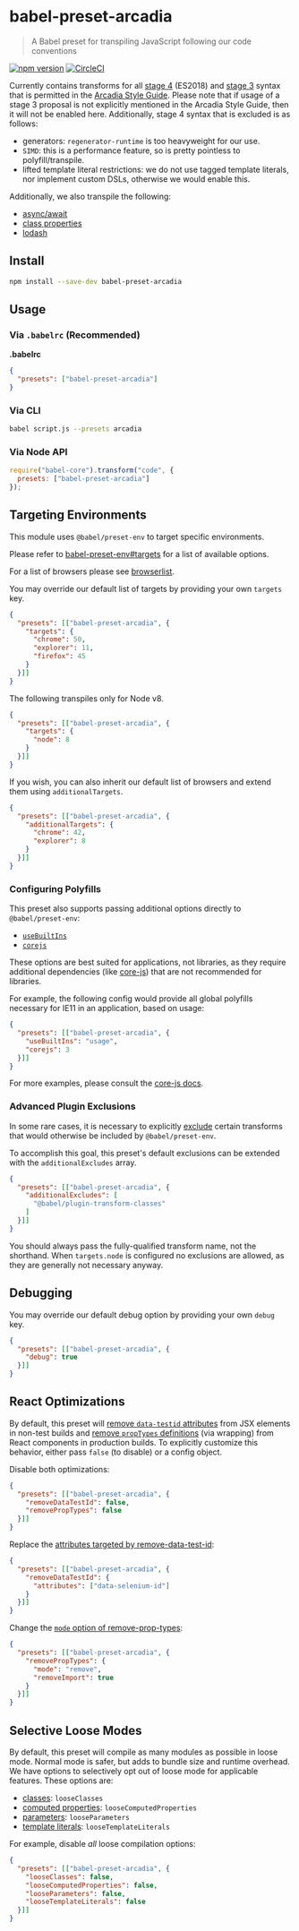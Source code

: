 # babel-preset-arcadia

> A Babel preset for transpiling JavaScript following our code conventions

[![npm version](https://img.shields.io/npm/v/babel-preset-arcadia.svg)](https://www.npmjs.com/package/babel-preset-arcadia)
[![CircleCI](https://circleci.com/gh/salesmessage/javascript.svg?style=shield)](https://circleci.com/gh/salesmessage/javascript)

Currently contains transforms for all [stage 4](https://tc39.github.io/ecma262/) (ES2018) and [stage 3](https://github.com/tc39/proposals#active-proposals) syntax that is permitted in the [Arcadia Style Guide](https://github.com/salesmessage/javascript). Please note that if usage of a stage 3 proposal is not explicitly mentioned in the Arcadia Style Guide, then it will not be enabled here. Additionally, stage 4 syntax that is excluded is as follows:
  - generators: `regenerator-runtime` is too heavyweight for our use.
  - `SIMD`: this is a performance feature, so is pretty pointless to polyfill/transpile.
  - lifted template literal restrictions: we do not use tagged template literals, nor implement custom DSLs, otherwise we would enable this.

Additionally, we also transpile the following:
  - [async/await](https://www.npmjs.com/package/fast-async)
  - [class properties](https://www.npmjs.com/package/babel-plugin-transform-class-properties)
  - [lodash](https://www.npmjs.com/package/babel-plugin-lodash)

## Install

```sh
npm install --save-dev babel-preset-arcadia
```

## Usage

### Via `.babelrc` (Recommended)

**.babelrc**

```json
{
  "presets": ["babel-preset-arcadia"]
}
```

### Via CLI

```sh
babel script.js --presets arcadia
```

### Via Node API

```javascript
require("babel-core").transform("code", {
  presets: ["babel-preset-arcadia"]
});
```

## Targeting Environments

This module uses `@babel/preset-env` to target specific environments.

Please refer to [babel-preset-env#targets](https://babeljs.io/docs/en/babel-preset-env#targets) for a list of available options.

For a list of browsers please see [browserlist](https://github.com/ai/browserslist).

You may override our default list of targets by providing your own `targets` key.

```json
{
  "presets": [["babel-preset-arcadia", {
    "targets": {
      "chrome": 50,
      "explorer": 11,
      "firefox": 45
    }
  }]]
}
```

The following transpiles only for Node v8.

```json
{
  "presets": [["babel-preset-arcadia", {
    "targets": {
      "node": 8
    }
  }]]
}
```

If you wish, you can also inherit our default list of browsers and extend them using `additionalTargets`.

```json
{
  "presets": [["babel-preset-arcadia", {
    "additionalTargets": {
      "chrome": 42,
      "explorer": 8
    }
  }]]
}
```

### Configuring Polyfills

This preset also supports passing additional options directly to `@babel/preset-env`:

- [`useBuiltIns`](https://babeljs.io/docs/en/babel-preset-env#usebuiltins)
- [`corejs`](https://babeljs.io/docs/en/babel-plugin-transform-runtime#corejs)

These options are best suited for applications, not libraries, as they require additional dependencies (like [core-js](https://www.npmjs.com/package/core-js)) that are not recommended for libraries.

For example, the following config would provide all global polyfills necessary for IE11 in an application, based on usage:

```json
{
  "presets": [["babel-preset-arcadia", {
    "useBuiltIns": "usage",
    "corejs": 3
  }]]
}
```

For more examples, please consult the [core-js docs](https://github.com/zloirock/core-js#babelpreset-env).

### Advanced Plugin Exclusions

In some rare cases, it is necessary to explicitly [exclude](https://babeljs.io/docs/en/babel-preset-env#exclude) certain transforms that would otherwise be included by `@babel/preset-env`.

To accomplish this goal, this preset's default exclusions can be extended with the `additionalExcludes` array.

```json
{
  "presets": [["babel-preset-arcadia", {
    "additionalExcludes": [
      "@babel/plugin-transform-classes"
    ]
  }]]
}
```

You should always pass the fully-qualified transform name, not the shorthand.
When `targets.node` is configured no exclusions are allowed, as they are generally not necessary anyway.

## Debugging

You may override our default debug option by providing your own `debug` key.

```json
{
  "presets": [["babel-preset-arcadia", {
    "debug": true
  }]]
}
```

## React Optimizations

By default, this preset will [remove `data-testid` attributes](https://github.com/coderas/babel-plugin-jsx-remove-data-test-id#readme) from JSX elements in non-test builds and [remove `propTypes` definitions](https://github.com/oliviertassinari/babel-plugin-transform-react-remove-prop-types#readme) (via wrapping) from React components in production builds. To explicitly customize this behavior, either pass `false` (to disable) or a config object.

Disable both optimizations:

```json
{
  "presets": [["babel-preset-arcadia", {
    "removeDataTestId": false,
    "removePropTypes": false
  }]]
}
```

Replace the [attributes targeted by remove-data-test-id](https://github.com/coderas/babel-plugin-jsx-remove-data-test-id#define-custom-attribute-names):

```json
{
  "presets": [["babel-preset-arcadia", {
    "removeDataTestId": {
      "attributes": ["data-selenium-id"]
    }
  }]]
}
```

Change the [`mode` option of remove-prop-types](https://github.com/oliviertassinari/babel-plugin-transform-react-remove-prop-types#mode):

```json
{
  "presets": [["babel-preset-arcadia", {
    "removePropTypes": {
      "mode": "remove",
      "removeImport": true
    }
  }]]
}
```

## Selective Loose Modes

By default, this preset will compile as many modules as possible in loose mode. Normal mode is safer, but adds to bundle size and runtime overhead. We have options to selectively opt out of loose mode for applicable features. These options are:
  - [classes](https://babeljs.io/docs/en/babel-plugin-transform-classes#loose): `looseClasses`
  - [computed properties](https://babeljs.io/docs/en/babel-plugin-transform-computed-properties#loose): `looseComputedProperties`
  - [parameters](https://babeljs.io/docs/en/babel-plugin-transform-parameters#loose): `looseParameters`
  - [template literals](https://babeljs.io/docs/en/babel-plugin-transform-template-literals#loose): `looseTemplateLiterals`

For example, disable _all_ loose compilation options:

```json
{
  "presets": [["babel-preset-arcadia", {
    "looseClasses": false,
    "looseComputedProperties": false,
    "looseParameters": false,
    "looseTemplateLiterals": false
  }]]
}
```
